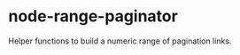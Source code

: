 node-range-paginator
====================

Helper functions to build a numeric range of pagination links.